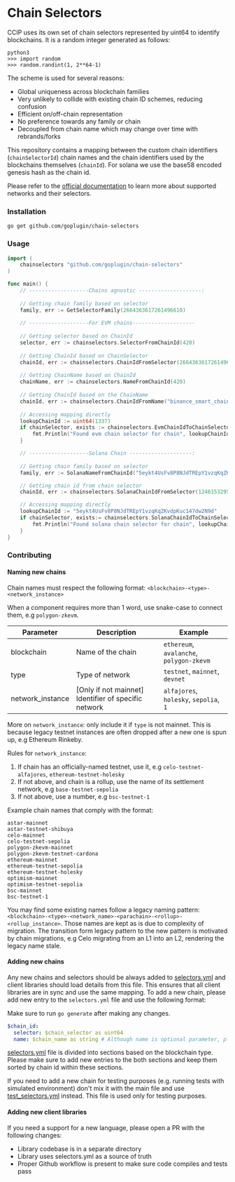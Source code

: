 # Chain Selectors

CCIP uses its own set of chain selectors represented by uint64 to identify blockchains. It is a random
integer generated as follows:
```python3
python3
>>> import random
>>> random.randint(1, 2**64-1)
```
The scheme is used for several reasons:
- Global uniqueness across blockchain families
- Very unlikely to collide with existing chain ID schemes, reducing confusion
- Efficient on/off-chain representation
- No preference towards any family or chain
- Decoupled from chain name which may change over time with rebrands/forks


This repository contains a
mapping between the custom chain identifiers (`chainSelectorId`) chain names and the chain identifiers
used by the blockchains themselves (`chainId`). For solana we use the base58 encoded genesis hash as the chain id.

Please refer to the [official documentation](https://docs.chain.link/ccip/supported-networks) to learn more about
supported networks and their selectors.

### Installation

`go get github.com/goplugin/chain-selectors`

### Usage

```go
import (
    chainselectors "github.com/goplugin/chain-selectors"
)

func main() {
    // -------------------Chains agnostic --------------------:
    
    // Getting chain family based on selector
    family, err := GetSelectorFamily(2664363617261496610)
	
    // -------------------For EVM chains--------------------
	
    // Getting selector based on ChainId
    selector, err := chainselectors.SelectorFromChainId(420)
    
    // Getting ChainId based on ChainSelector
    chainId, err := chainselectors.ChainIdFromSelector(2664363617261496610)
    
    // Getting ChainName based on ChainId
    chainName, err := chainselectors.NameFromChainId(420)
    
    // Getting ChainId based on the ChainName
    chainId, err := chainselectors.ChainIdFromName("binance_smart_chain-testnet")
    
    // Accessing mapping directly
    lookupChainId := uint64(1337)
    if chainSelector, exists := chainselectors.EvmChainIdToChainSelector()[lookupChainId]; exists {
        fmt.Println("Found evm chain selector for chain", lookupChainId, ":", chainSelector)
    }

    // -------------------Solana Chain --------------------:
	
    // Getting chain family based on selector
    family, err := SolanaNameFromChainId("5eykt4UsFv8P8NJdTREpY1vzqKqZKvdpKuc147dw2N9d")

    // Getting chain id from chain selector
	chainId, err := chainselectors.SolanaChainIdFromSelector(124615329519749607)

    // Accessing mapping directly
    lookupChainId := "5eykt4UsFv8P8NJdTREpY1vzqKqZKvdpKuc147dw2N9d"
    if chainSelector, exists:= chainselectors.SolanaChainIdToChainSelector()[lookupChainId]; exists {
        fmt.Println("Found solana chain selector for chain", lookupChainId, ":", chainSelector)
    }   
}
```

### Contributing

#### Naming new chains

Chain names must respect the following format:
`<blockchain>-<type>-<network_instance>`

When a component requires more than 1 word, use snake-case to connect them, e.g `polygon-zkevm`.

| Parameter | Description | Example                       |
| --- | --- |-------------------------------|
| blockchain | Name of the chain | `ethereum`, `avalanche`, `polygon-zkevm`    |
| type | Type of network | `testnet`, `mainnet`, `devnet`      |
| network_instance | [Only if not mainnet] Identifier of specific network | `alfajores`, `holesky`, `sepolia`, `1` |

More on `network_instance`: only include it if `type` is not mainnet. This is because legacy testnet instances are often dropped after a new one is spun up, e.g Ethereum Rinkeby.

Rules for `network_instance`:
1. If chain has an officially-named testnet, use it, e.g
`celo-testnet-alfajores`, `ethereum-testnet-holesky`
2. If not above, and chain is a rollup, use the name of its settlement network, e.g `base-testnet-sepolia`
3. If not above, use a number, e.g `bsc-testnet-1`

Example chain names that comply with the format:
```
astar-mainnet
astar-testnet-shibuya
celo-mainnet
celo-testnet-sepolia
polygon-zkevm-mainnet
polygon-zkevm-testnet-cardona
ethereum-mainnet
ethereum-testnet-sepolia
ethereum-testnet-holesky
optimism-mainnet
optimism-testnet-sepolia
bsc-mainnet
bsc-testnet-1
```

You may find some existing names follow a legacy naming pattern: `<blockchain>-<type>-<network_name>-<parachain>-<rollup>-<rollup_instance>`. Those names are kept as is due to complexity of migration. The transition form legacy pattern to the new pattern is motivated by chain migrations, e.g Celo migrating from an L1 into an L2, rendering the legacy name stale.


#### Adding new chains

Any new chains and selectors should be always added to [selectors.yml](selectors.yml) and client libraries should load
details from this file. This ensures that all client libraries are in sync and use the same mapping.
To add a new chain, please add new entry to the `selectors.yml` file and use the following format:

Make sure to run `go generate` after making any changes.

```yaml
$chain_id:
  selector: $chain_selector as uint64
  name: $chain_name as string # Although name is optional parameter, please provide it and respect the format described below
```

[selectors.yml](selectors.yml) file is divided into sections based on the blockchain type. 
Please make sure to add new entries to the both sections and keep them sorted by chain id within these sections.

If you need to add a new chain for testing purposes (e.g. running tests with simulated environment) don't mix it with
the main file and use [test_selectors.yml](test_selectors.yml) instead. This file is used only for testing purposes.


#### Adding new client libraries

If you need a support for a new language, please open a PR with the following changes:

- Library codebase is in a separate directory
- Library uses selectors.yml as a source of truth
- Proper Github workflow is present to make sure code compiles and tests pass

